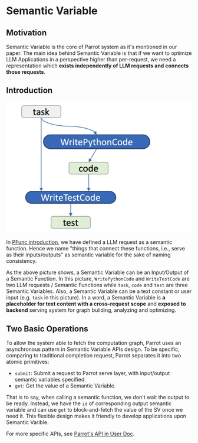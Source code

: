 # Semantic Variable

## Motivation

Semantic Variable is the core of Parrot system as it's mentioned in our paper. The main idea behind Semantic Variable is that if we want to optimize LLM Applications in a perspective higher than per-request, we need a representation which **exists independently of LLM requests and connects those requests**.

## Introduction

![](../../images/sv_graph_1.png)

In [PFunc introduction](pfunc.md), we have defined a LLM request as a semantic function. Hence we name "things that connect these functions, i.e., serve as their inputs/outputs" as semantic variable for the sake of naming consistency.

As the above picture shows, a Semantic Variable can be an Input/Output of a Semantic Function. In this picture, `WritePythonCode` and `WriteTestCode` are two LLM requests / Semantic Functions while `task`, `code` and `test` are three Semantic Variables. Also, a Semantic Variable can be a text constant or user input (e.g. `task` in this picture). In a word, a Semantic Variable is **a placeholder for text content with a cross-request scope** and **exposed to backend** serving system for graph building, analyzing and optimizing.

## Two Basic Operations

To allow the system able to fetch the computation graph, Parrot uses an asynchronous pattern in Semantic Variable APIs design. To be specific, comparing to traditional completion request, Parrot separates it into two atomic primitives:

- `submit`: Submit a request to Parrot serve layer, with input/output semantic variables specified.
- `get`: Get the value of a Semantic Variable.

That is to say, when calling a semantic function, we don't wait the output to be ready. Instead, we have the `id` of corresponding output semantic variable and can use `get` to block-and-fetch the value of the SV once we need it. This flexible design makes it friendly to develop applications upon Semantic Varible.

For more specific APIs, see [Parrot's API in User Doc](../../user_docs/parrot_apis.md).
